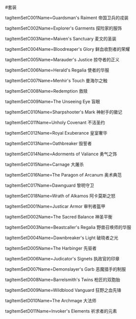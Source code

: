 #套装

tagItemSetC001Name=Guardsman's Raiment 帝国卫兵的戎装

tagItemSetC002Name=Explorer's Garments 探险家的服饰

tagItemSetC003Name=Maiven's Sanctuary 麦文的圣装

tagItemSetC004Name=Bloodreaper's Glory 鲜血收割者的荣耀

tagItemSetC005Name=Marauder's Justice 掠夺者的正义

tagItemSetC006Name=Herald's Regalia 使者的华服

tagItemSetC007Name=Menhir's Touch 曼海尔之触

tagItemSetC008Name=Redemption 救赎

tagItemSetC009Name=The Unseeing Eye 盲眼

tagItemSetC010Name=Sharpshooter's Mark 神射手的徽记

tagItemSetC011Name=Unholy Covenant 不洁圣约

tagItemSetC012Name=Royal Exuberance 皇室奢华

tagItemSetC013Name=Oathbreaker 毁誓者

tagItemSetC014Name=Adorments of Valiance 勇气之饰

tagItemSetC015Name=Carnage 大屠杀

tagItemSetC016Name=The Paragon of Arcanum 奥术典范

tagItemSetC017Name=Dawnguard 黎明守卫

tagItemSetC018Name=Wrath of Alkamos 阿卡莫斯之怒

tagItemSetD001Name=Justicar Armor 审判者盔甲

tagItemSetD002Name=The Sacred Balance 神圣平衡

tagItemSetD003Name=Beastcaller's Regalia 野兽召唤师的华服

tagItemSetD004Name=Dawnbreaker's Light 破晓者之光

tagItemSetD005Name=The Harbinger 先驱者

tagItemSetD006Name=Judicator's Signets 执政官的印章

tagItemSetD007Name=Demonslayer's Garb 恶魔猎手的制服

tagItemSetD008Name=Barrelsmith's Twins 枪匠的双胞胎

tagItemSetD009Name=Wildblood Vanguard 狂野之血先锋

tagItemSetD010Name=The Archmage 大法师

tagItemSetD011Name=Invoker's Elements 祈求者的元素
